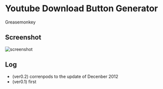 
# Youtube Download Button Generator
Greasemonkey

## Screenshot
![screenshot](http://gyazo.com/ef509e97c7370be11d8362162cbb2da3.png)

## Log
- (ver0.2) correnpods to the update of Decenber 2012
- (ver0.1) first

